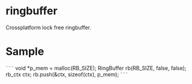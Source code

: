 # ringbuffer
Crossplatform lock free ringbuffer.

Sample
======
```` ``` ````
void *p_mem = malloc(RB_SIZE);
RingBuffer rb(RB_SIZE, false, false);
rb_ctx ctx;
rb.push(&ctx, sizeof(ctx), p_mem);
```` ``` ````
